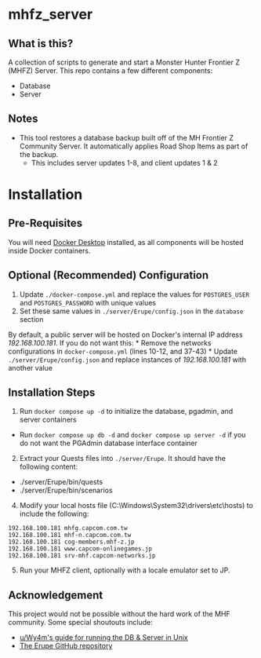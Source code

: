 # mhfz_server
## What is this?
A collection of scripts to generate and start a Monster Hunter Frontier Z (MHFZ) Server. This repo contains a few different components:
* Database
* Server

## Notes
* This tool restores a database backup built off of the MH Frontier Z Community Server. It automatically applies Road Shop Items as part of the backup.
    * This includes server updates 1-8, and client updates 1 & 2

# Installation
## Pre-Requisites
You will need [Docker Desktop](https://www.docker.com/products/docker-desktop/) installed, as all components will be hosted inside Docker containers.

## Optional (Recommended) Configuration
1. Update `./docker-compose.yml` and replace the values for `POSTGRES_USER` and `POSTGRES_PASSWORD` with unique values
2. Set these same values in `./server/Erupe/config.json` in the `database` section

By default, a public server will be hosted on Docker's internal IP address *192.168.100.181*. If you do not want this:
    * Remove the networks configurations in `docker-compose.yml` (lines 10-12, and 37-43)
    * Update `./server/Erupe/config.json` and replace instances of *192.168.100.181* with another value

## Installation Steps
1. Run `docker compose up -d` to initialize the database, pgadmin, and server containers
  * Run `docker compose up db -d` and `docker compose up server -d` if you do not want the PGAdmin database interface container
2. Extract your Quests files into `./server/Erupe`. It should have the following content:
  * ./server/Erupe/bin/quests
  * ./server/Erupe/bin/scenarios 
4. Modify your local hosts file (C:\Windows\System32\drivers\etc\hosts) to include the following:

```
192.168.100.181 mhfg.capcom.com.tw
192.168.100.181 mhf-n.capcom.com.tw
192.168.100.181 cog-members.mhf-z.jp
192.168.100.181 www.capcom-onlinegames.jp
192.168.100.181 srv-mhf.capcom-networks.jp
```

5. Run your MHFZ client, optionally with a locale emulator set to JP.

## Acknowledgement
This project would not be possible without the hard work of the MHF community. Some special shoutouts include:
* [u/Wy4m's guide for running the DB & Server in Unix](https://www.reddit.com/r/MHF/comments/uc5vqn/setting_up_a_monster_hunter_frontier_z_server_on/)
* [The Erupe GitHub repository](https://github.com/xl3lackout/Erupe)